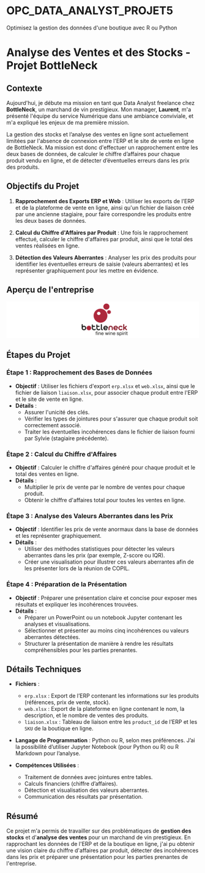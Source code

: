 # OPC_DATA_ANALYST_PROJET5
Optimisez la gestion des données d'une boutique avec R ou Python

# Analyse des Ventes et des Stocks - Projet BottleNeck

## Contexte

Aujourd'hui, je débute ma mission en tant que Data Analyst freelance chez **BottleNeck**, un marchand de vin prestigieux. Mon manager, **Laurent**, m'a présenté l'équipe du service Numérique dans une ambiance conviviale, et m'a expliqué les enjeux de ma première mission.

La gestion des stocks et l’analyse des ventes en ligne sont actuellement limitées par l'absence de connexion entre l'ERP et le site de vente en ligne de BottleNeck. Ma mission est donc d'effectuer un rapprochement entre les deux bases de données, de calculer le chiffre d’affaires pour chaque produit vendu en ligne, et de détecter d’éventuelles erreurs dans les prix des produits.

## Objectifs du Projet

1. **Rapprochement des Exports ERP et Web** : Utiliser les exports de l’ERP et de la plateforme de vente en ligne, ainsi qu'un fichier de liaison créé par une ancienne stagiaire, pour faire correspondre les produits entre les deux bases de données.
   
2. **Calcul du Chiffre d'Affaires par Produit** : Une fois le rapprochement effectué, calculer le chiffre d'affaires par produit, ainsi que le total des ventes réalisées en ligne.

3. **Détection des Valeurs Aberrantes** : Analyser les prix des produits pour identifier les éventuelles erreurs de saisie (valeurs aberrantes) et les représenter graphiquement pour les mettre en évidence.

## Aperçu de l'entreprise

![Aperçu du site web](images/DA_projet5.PNG)

## Étapes du Projet

### Étape 1 : Rapprochement des Bases de Données

- **Objectif** : Utiliser les fichiers d'export `erp.xlsx` et `web.xlsx`, ainsi que le fichier de liaison `liaison.xlsx`, pour associer chaque produit entre l'ERP et le site de vente en ligne.
- **Détails** :
  - Assurer l'unicité des clés.
  - Vérifier les types de jointures pour s'assurer que chaque produit soit correctement associé.
  - Traiter les éventuelles incohérences dans le fichier de liaison fourni par Sylvie (stagiaire précédente).
  
### Étape 2 : Calcul du Chiffre d'Affaires

- **Objectif** : Calculer le chiffre d'affaires généré pour chaque produit et le total des ventes en ligne.
- **Détails** :
  - Multiplier le prix de vente par le nombre de ventes pour chaque produit.
  - Obtenir le chiffre d'affaires total pour toutes les ventes en ligne.

### Étape 3 : Analyse des Valeurs Aberrantes dans les Prix

- **Objectif** : Identifier les prix de vente anormaux dans la base de données et les représenter graphiquement.
- **Détails** :
  - Utiliser des méthodes statistiques pour détecter les valeurs aberrantes dans les prix (par exemple, Z-score ou IQR).
  - Créer une visualisation pour illustrer ces valeurs aberrantes afin de les présenter lors de la réunion de COPIL.

### Étape 4 : Préparation de la Présentation

- **Objectif** : Préparer une présentation claire et concise pour exposer mes résultats et expliquer les incohérences trouvées.
- **Détails** :
  - Préparer un PowerPoint ou un notebook Jupyter contenant les analyses et visualisations.
  - Sélectionner et présenter au moins cinq incohérences ou valeurs aberrantes détectées.
  - Structurer la présentation de manière à rendre les résultats compréhensibles pour les parties prenantes.

## Détails Techniques

- **Fichiers** :
  - `erp.xlsx` : Export de l’ERP contenant les informations sur les produits (références, prix de vente, stock).
  - `web.xlsx` : Export de la plateforme en ligne contenant le nom, la description, et le nombre de ventes des produits.
  - `liaison.xlsx` : Tableau de liaison entre les `product_id` de l’ERP et les `SKU` de la boutique en ligne.

- **Langage de Programmation** : Python ou R, selon mes préférences. J’ai la possibilité d’utiliser Jupyter Notebook (pour Python ou R) ou R Markdown pour l’analyse.

- **Compétences Utilisées** :
  - Traitement de données avec jointures entre tables.
  - Calculs financiers (chiffre d’affaires).
  - Détection et visualisation des valeurs aberrantes.
  - Communication des résultats par présentation.

## Résumé

Ce projet m'a permis de travailler sur des problématiques de **gestion des stocks** et d'**analyse des ventes** pour un marchand de vin prestigieux. En rapprochant les données de l'ERP et de la boutique en ligne, j'ai pu obtenir une vision claire du chiffre d'affaires par produit, détecter des incohérences dans les prix et préparer une présentation pour les parties prenantes de l'entreprise.
